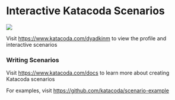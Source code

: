 # Interactive Katacoda Scenarios

[![](http://shields.katacoda.com/katacoda/dyadkinm/count.svg)](https://www.katacoda.com/dyadkinm "Get your profile on Katacoda.com")

Visit https://www.katacoda.com/dyadkinm to view the profile and interactive scenarios

### Writing Scenarios
Visit https://www.katacoda.com/docs to learn more about creating Katacoda scenarios

For examples, visit https://github.com/katacoda/scenario-example
